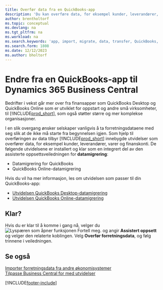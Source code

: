 ```yaml
---
title: Overfør data fra en QuickBooks-app
description: 'Du kan overføre data, for eksempel kunder, leverandører, varer og finanskonti, fra QuickBooks-apper til Business Central.'
author: brentholtorf
ms.topic: conceptual
ms.devlang: na
ms.tgt_pltfrm: na
ms.workload: na
ms.search.keywords: 'app, import, migrate, data, transfer, QuickBooks, customize'
ms.search.form: 1808
ms.date: 12/12/2023
ms.author: bholtorf
---
```



# Endre fra en QuickBooks-app til Dynamics 365 Business Central

Bedrifter i vekst går mer over fra finansapper som QuickBooks Desktop og QuickBooks Online som er utviklet for oppstart og andre små virksomheter, til [!INCLUDE[prod_short](includes/prod_short.md)], som også støtter større og mer komplekse organisasjoner. 

I en slik overgang ønsker selskaper vanligvis å ta forretningsdataene med seg slik at de ikke må starte fra begynnelsen igjen. Som hjelp til overføringen av data tilbyr [!INCLUDE[prod_short](includes/prod_short.md)] innebygde utvidelser som overfører data, for eksempel kunder, leverandører, varer og finanskonti. De følgende utvidelsene er installert og klar som en integrert del av den assisterte oppsettsveiledningen for **datamigrering**:

* Datamigrering for QuickBooks 
* QuickBooks Online-datamigrering

Hvis du vil ha mer informasjon, les om utvidelsen som passer til din QuickBooks-app:   

* [Utvidelsen QuickBooks Desktop-datamigrering](ui-extensions-quickbooks-data-migration.md)
* [Utvidelsen QuickBooks Online-datamigrering](ui-extensions-quickbooks-online-data-migration.md)

## Klar?

Hvis du er klar til å komme i gang nå, velger du ![Lyspæren som åpner funksjonen Fortell meg.](media/ui-search/search_small.png "Fortell hva du vil gjøre") og angir **Assistert oppsett** og velger den relaterte koblingen. Velg **Overfør forretningsdata**, og følg trinnene i veiledningen.

## Se også

[Importer forretningsdata fra andre økonomisystemer](across-import-data-configuration-packages.md)  
[Tilpasse Business Central for med utvidelser](ui-extensions.md)   


[!INCLUDE[footer-include](includes/footer-banner.md)]
